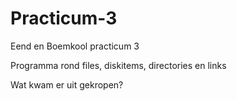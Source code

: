 # Practicum-3
Eend en Boemkool practicum 3

Programma rond files, diskitems, directories en links

Wat kwam er uit gekropen?

